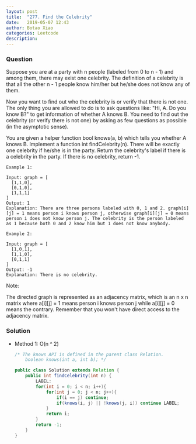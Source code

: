 ```yaml
---
layout: post
title:  "277. Find the Celebrity"
date:   2019-05-07 12:43
author: Botao Xiao
categories: Leetcode
description:
---
```

### Question
Suppose you are at a party with n people (labeled from 0 to n - 1) and among them, there may exist one celebrity. The definition of a celebrity is that all the other n - 1 people know him/her but he/she does not know any of them.

Now you want to find out who the celebrity is or verify that there is not one. The only thing you are allowed to do is to ask questions like: "Hi, A. Do you know B?" to get information of whether A knows B. You need to find out the celebrity (or verify there is not one) by asking as few questions as possible (in the asymptotic sense).

You are given a helper function bool knows(a, b) which tells you whether A knows B. Implement a function int findCelebrity(n). There will be exactly one celebrity if he/she is in the party. Return the celebrity's label if there is a celebrity in the party. If there is no celebrity, return -1.


```
Example 1:

Input: graph = [
  [1,1,0],
  [0,1,0],
  [1,1,1]
]
Output: 1
Explanation: There are three persons labeled with 0, 1 and 2. graph[i][j] = 1 means person i knows person j, otherwise graph[i][j] = 0 means person i does not know person j. The celebrity is the person labeled as 1 because both 0 and 2 know him but 1 does not know anybody.

Example 2:

Input: graph = [
  [1,0,1],
  [1,1,0],
  [0,1,1]
]
Output: -1
Explanation: There is no celebrity.
```

Note:

The directed graph is represented as an adjacency matrix, which is an n x n matrix where a[i][j] = 1 means person i knows person j while a[i][j] = 0 means the contrary.
Remember that you won't have direct access to the adjacency matrix.

### Solution
* Method 1: O(n ^ 2)
  ```Java
  /* The knows API is defined in the parent class Relation.
      boolean knows(int a, int b); */

  public class Solution extends Relation {
      public int findCelebrity(int n) {
          LABEL:
          for(int i = 0; i < n; i++){
              for(int j = 0; j < n; j++){
                  if(i == j) continue;
                  if(knows(i, j) || !knows(j, i)) continue LABEL;
              }
              return i;
          }
          return -1;
      }
  }
  ```

